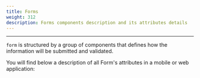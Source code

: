 ```yaml
---
title: Forms
weight: 312
description: Forms components description and its attributes details
---
```


---

`form`  is structured by a group of components that defines how the information will be submitted and validated. 

You will find below a description of all Form's attributes in a mobile or web application:
